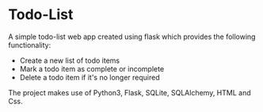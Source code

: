 # Todo-List

A simple todo-list web app created using flask which provides the following functionality:  

- Create a new list of todo items  
- Mark a todo item as complete or incomplete    
- Delete a todo item if it's no longer required

The project makes use of Python3, Flask, SQLite, SQLAlchemy, HTML and Css.